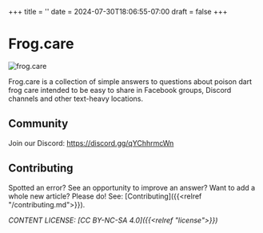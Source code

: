 +++
title = ''
date = 2024-07-30T18:06:55-07:00
draft = false
+++

# Frog.care

![frog.care](/images/frog_care_small.png "frog.care logo")

Frog.care is a collection of simple answers to questions about poison dart frog care intended to be easy to share in Facebook groups, Discord channels and other text-heavy locations.

## Community

Join our Discord: https://discord.gg/qYChhrmcWn

## Contributing

Spotted an error? See an opportunity to improve an answer? Want to add a whole new article? Please do! See: [Contributing]({{<relref "/contributing.md">}}).

*CONTENT LICENSE: [CC BY-NC-SA 4.0]({{<relref "license">}})*